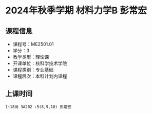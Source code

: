 # 2024年秋季学期 材料力学B 彭常宏






## 课程信息

- 课程号：ME2501.01
- 学分：3
- 教学类型：理论课
- 开课单位：核科学技术学院
- 课程类别：专业基础
- 课程层次：本科计划内课程

## 上课时间

```
1~18周 3A202 :5(8,9,10) 彭常宏
```

